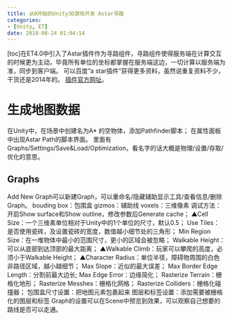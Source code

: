 ```yaml
---
title: 从0开始的Unity3D游戏开发 Astar寻路
categories:
- [Unity, ET]
date: 2018-08-24 01:04:14
---
```


\[toc\]在ET4.0中引入了Astar插件作为寻路组件，寻路组件使得服务端在计算交互的时候更为主动，毕竟所有单位的坐标都掌握在服务端这边，一切计算以服务端为准，同步到客户端。 可以百度“a star插件”获得更多资料，虽然说重复资料不少，干货还是2014年的。 [插件官方网址](https://www.arongranberg.com/astar/front)。

# 生成地图数据

在Unity中，在场景中创建名为A\* 的空物体，添加Pathfinder脚本； 在属性面板中出现Astar Path的脚本界面。 里面有Graphs/Settings/Save&Load/Optimization，看名字的话大概是物理/设置/存取/优化的意思。

## Graphs

Add New Graph可以新建Graph，可以重命名/隐藏辅助显示工具/查看信息/删除Graph。 bouding box：包围盒 gizmos：辅助线 voxels：三维像素 调试方法：开启Show surface和Show outline，修改参数后Generate cache； ▲Cell Size：一个三维素单位相对于Unity中的1个单位的尺寸，默认0.5； Use Tiles：是否使用瓷砖，及设置瓷砖的宽度，数值越小细节处的三角形； Min Region Size：在一堆物体中最小的范围尺寸，更小的区域会被忽略； Walkable Height：可以从底部到达顶部的最大距离； ▲Walkable Climb：玩家可以攀爬的高度，必须小于Walkable Height； ▲Character Radius：单位半径，障碍物周围的白色非路径区域，越小越细节； Max Slope：近似的最大误差； Max Border Edge Length：分割前最大边长; Max Edge Error：边缘简化； Rasterize Terrain：栅格化地形； Rasterize Messhes：栅格化网格； Rasterize Colliders：栅格化碰撞器； 包围盒尺寸设置：把地图元素包裹起来 图层和标签设置：添加需要被栅格化的图层和标签 Graph的设置可以在Scene中预览到效果，可以观察自己想要的路线是否可以走通。